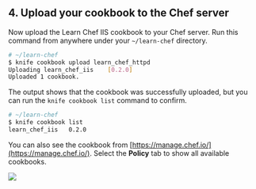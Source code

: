 ## 4. Upload your cookbook to the Chef server

Now upload the Learn Chef IIS cookbook to your Chef server. Run this command from anywhere under your <code class="file-path">~/learn-chef</code> directory.

```bash
# ~/learn-chef
$ knife cookbook upload learn_chef_httpd
Uploading learn_chef_iis    [0.2.0]
Uploaded 1 cookbook.
```

The output shows that the cookbook was successfully uploaded, but you can run the `knife cookbook list` command to confirm.

```bash
# ~/learn-chef
$ knife cookbook list
learn_chef_iis   0.2.0
```

You can also see the cookbook from [https://manage.chef.io/](https://manage.chef.io/). Select the **Policy** tab to show all available cookbooks.

![](misc/manage_httpd_cookbook.png)